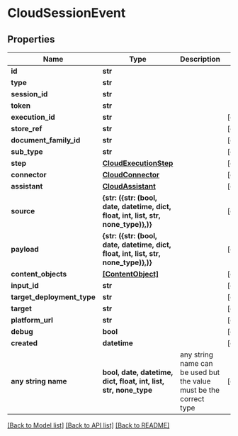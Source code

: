 # CloudSessionEvent


## Properties
Name | Type | Description | Notes
------------ | ------------- | ------------- | -------------
**id** | **str** |  | 
**type** | **str** |  | 
**session_id** | **str** |  | 
**token** | **str** |  | 
**execution_id** | **str** |  | [optional] 
**store_ref** | **str** |  | [optional] 
**document_family_id** | **str** |  | [optional] 
**sub_type** | **str** |  | [optional] 
**step** | [**CloudExecutionStep**](CloudExecutionStep.md) |  | [optional] 
**connector** | [**CloudConnector**](CloudConnector.md) |  | [optional] 
**assistant** | [**CloudAssistant**](CloudAssistant.md) |  | [optional] 
**source** | **{str: ({str: (bool, date, datetime, dict, float, int, list, str, none_type)},)}** |  | [optional] 
**payload** | **{str: ({str: (bool, date, datetime, dict, float, int, list, str, none_type)},)}** |  | [optional] 
**content_objects** | [**[ContentObject]**](ContentObject.md) |  | [optional] 
**input_id** | **str** |  | [optional] 
**target_deployment_type** | **str** |  | [optional] 
**target** | **str** |  | [optional] 
**platform_url** | **str** |  | [optional] 
**debug** | **bool** |  | [optional] 
**created** | **datetime** |  | [optional] 
**any string name** | **bool, date, datetime, dict, float, int, list, str, none_type** | any string name can be used but the value must be the correct type | [optional]

[[Back to Model list]](../README.md#documentation-for-models) [[Back to API list]](../README.md#documentation-for-api-endpoints) [[Back to README]](../README.md)


